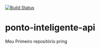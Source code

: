 [![Build Status](https://travis-ci.org/cleberssanches1/ponto-inteligente-api.svg?branch=master)](https://travis-ci.org/cleberssanches1/ponto-inteligente-api)
# ponto-inteligente-api
Meu Primeiro repositório pring

